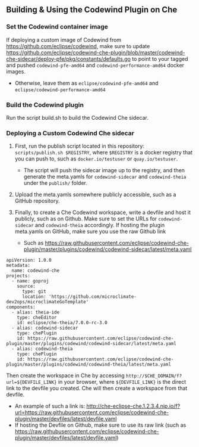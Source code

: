 ## Building & Using the Codewind Plugin on Che

### Set the Codewind container image

If deploying a custom image of Codewind from https://github.com/eclipse/codewind, make sure to update https://github.com/eclipse/codewind-che-plugin/blob/master/codewind-che-sidecar/deploy-pfe/pkg/constants/defaults.go to point to your tagged and pushed `codewind-pfe-amd64` and `codewind-performance-amd64` docker images.
 - Otherwise, leave them as `eclipse/codewind-pfe-amd64` and `eclipse/codewind-performance-amd64`

### Build the Codewind plugin

Run the script build.sh to build the Codewind Che sidecar.

### Deploying a Custom Codewind Che sidecar

1. First, run the publish script located in this repository: `scripts/publish.sh $REGISTRY`, where `$REGISTRY` is a docker registry that you can push to, such as `docker.io/testuser` or `quay.io/testuser`.
    - The script will push the sidecar image up to the registry, and then generate the meta.yamls for `codewind-sidecar` and `codewind-theia` under the `publish/` folder.

2. Upload the meta.yamls somewhere publicly accessible, such as a GitHub repository.

3. Finally, to create a Che Codewind workspace, write a devfile and host it publicly, such as on Github. Make sure to set the URLs for `codewind-sidecar` and `codewind-theia` accordingly. If hosting the plugin meta.yamls on GitHub, make sure you use the raw Github link
    - Such as https://raw.githubusercontent.com/eclipse/codewind-che-plugin/master/plugins/codewind/codewind-sidecar/latest/meta.yaml

```
apiVersion: 1.0.0
metadata:
  name: codewind-che
projects:
  - name: goproj
    source:
      type: git
      location: 'https://github.com/microclimate-dev2ops/microclimateGoTemplate'
components:
  - alias: theia-ide
    type: cheEditor
    id: eclipse/che-theia/7.0.0-rc-3.0
  - alias: codewind-sidecar
    type: chePlugin
    id: https://raw.githubusercontent.com/eclipse/codewind-che-plugin/master/plugins/codewind/codewind-sidecar/latest/meta.yaml
  - alias: codewind-theia
    type: chePlugin
    id: https://raw.githubusercontent.com/eclipse/codewind-che-plugin/master/plugins/codewind/codewind-theia/latest/meta.yaml
```
  
  Then create the workspace in Che by accessing `http://$CHE_DOMAIN/f?url=${DEVFILE_LINK}` in your browser, where `${DEVFILE_LINK}` is the direct link to the devfile you created. Che will then create a workspace from that devfile.
  - An example of such a link is: http://che-eclipse-che.1.2.3.4.nip.io/f?url=https://raw.githubusercontent.com/eclipse/codewind-che-plugin/master/devfiles/latest/devfile.yaml
  - If hosting the Devfile on Github, make sure to use its raw link (such as https://raw.githubusercontent.com/eclipse/codewind-che-plugin/master/devfiles/latest/devfile.yaml)


      
